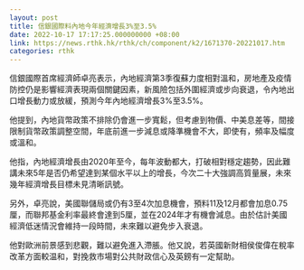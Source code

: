 ```yaml
---
layout: post
title: 信銀國際料內地今年經濟增長3%至3.5%
date: 2022-10-17 17:17:25.000000000 +08:00
link: https://news.rthk.hk/rthk/ch/component/k2/1671370-20221017.htm
categories: rthk
---
```


信銀國際首席經濟師卓亮表示，內地經濟第3季復蘇力度相對溫和，房地產及疫情防控仍是影響經濟表現兩個關鍵因素，新風險包括外圍經濟或步向衰退，令內地出口增長動力或放緩，預測今年內地經濟增長3%至3.5%。

他提到，內地貨幣政策不排除仍會進一步寬鬆，但考慮到物價、中美息差等，間接限制貨幣政策調整空間，年底前進一步減息或降準機會不大，即使有，頻率及幅度或溫和。

他指，內地經濟增長由2020年至今，每年波動都大，打破相對穩定趨勢，因此難講未來5年是否仍希望達到某個水平以上的增長，今次二十大強調高質量展，未來幾年經濟增長目標未見清晰訊號。

另外，卓亮說，美國聯儲局或仍有3至4次加息機會，預料11及12月都會加息0.75厘，而聯邦基金利率最終會達到5厘，並在2024年才有機會減息。由於估計美國經濟低迷情況會維持一段時間，未來難以避免步入衰退。

他對歐洲前景感到悲觀，難以避免進入滯脹。他又說，若英國新財相侯俊偉在稅率改革方面較温和，對挽救市場對公共財政信心及英鎊有一定幫助。
